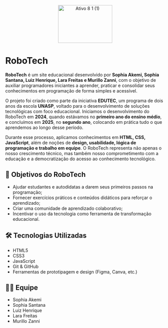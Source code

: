 <p align="center">
  <img width="171" height="120" alt="Ativo 8 1 (1)" src="https://github.com/user-attachments/assets/2ee32661-107f-43a4-8d0b-f95332c28ec3" />
</p> 
<h1>RoboTech</h1>



**RoboTech** é um site educacional desenvolvido por **Sophia Akemi, Sophia Santana, Luiz Henrique, Lara Freitas e Murillo Zanni**, com o objetivo de auxiliar programadores iniciantes a aprender, praticar e consolidar seus conhecimentos em programação de forma simples e acessível.

O projeto foi criado como parte da iniciativa **EDUTEC**, um programa de dois anos da escola **UNASP**, voltado para o desenvolvimento de soluções tecnológicas com foco educacional. Iniciamos o desenvolvimento do RoboTech em **2024**, quando estávamos no **primeiro ano do ensino médio**, e concluímos em **2025**, no **segundo ano**, colocando em prática tudo o que aprendemos ao longo desse período.

Durante esse processo, aplicamos conhecimentos em **HTML, CSS, JavaScript**, além de noções de **design, usabilidade, lógica de programação e trabalho em equipe**. O RoboTech representa não apenas o nosso crescimento técnico, mas também nosso comprometimento com a educação e a democratização do acesso ao conhecimento tecnológico.

## 🚀 Objetivos do RoboTech

- Ajudar estudantes e autodidatas a darem seus primeiros passos na programação;
- Fornecer exercícios práticos e conteúdos didáticos para reforçar o aprendizado;
- Criar uma comunidade de aprendizado colaborativo;
- Incentivar o uso da tecnologia como ferramenta de transformação educacional.

## 🛠️ Tecnologias Utilizadas

- HTML5  
- CSS3  
- JavaScript  
- Git & GitHub  
- Ferramentas de prototipagem e design (Figma, Canva, etc.)

## 👩‍💻 Equipe

- Sophia Akemi  
- Sophia Santana  
- Luiz Henrique  
- Lara Freitas  
- Murillo Zanni



